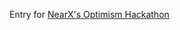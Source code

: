 Entry for [NearX's Optimism Hackathon](https://nearx.notion.site/Hackathon-Optimism-NearX-21124cc4067042cc95bc1c2434322faf)
